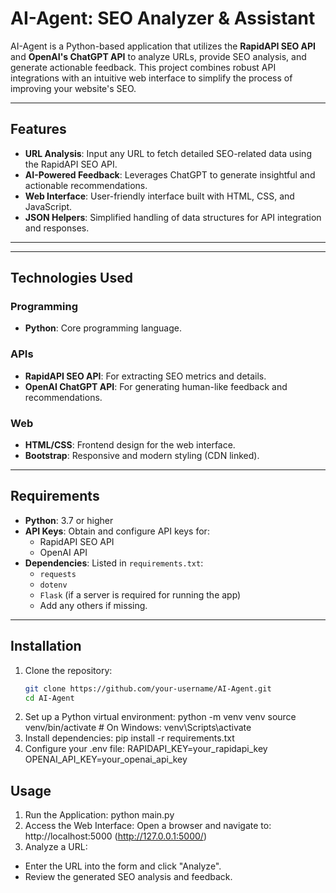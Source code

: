 # AI-Agent: SEO Analyzer & Assistant

AI-Agent is a Python-based application that utilizes the **RapidAPI SEO API** and **OpenAI's ChatGPT API** to analyze URLs, provide SEO analysis, and generate actionable feedback. This project combines robust API integrations with an intuitive web interface to simplify the process of improving your website's SEO.

---

## Features

- **URL Analysis**: Input any URL to fetch detailed SEO-related data using the RapidAPI SEO API.
- **AI-Powered Feedback**: Leverages ChatGPT to generate insightful and actionable recommendations.
- **Web Interface**: User-friendly interface built with HTML, CSS, and JavaScript.
- **JSON Helpers**: Simplified handling of data structures for API integration and responses.

---


---

## Technologies Used

### Programming
- **Python**: Core programming language.

### APIs
- **RapidAPI SEO API**: For extracting SEO metrics and details.
- **OpenAI ChatGPT API**: For generating human-like feedback and recommendations.

### Web
- **HTML/CSS**: Frontend design for the web interface.
- **Bootstrap**: Responsive and modern styling (CDN linked).

---

## Requirements

- **Python**: 3.7 or higher
- **API Keys**: Obtain and configure API keys for:
  - RapidAPI SEO API
  - OpenAI API
- **Dependencies**: Listed in `requirements.txt`:
  - `requests`
  - `dotenv`
  - `Flask` (if a server is required for running the app)
  - Add any others if missing.

---

## Installation

1. Clone the repository:
   ```bash
   git clone https://github.com/your-username/AI-Agent.git
   cd AI-Agent
2. Set up a Python virtual environment:
   python -m venv venv
   source venv/bin/activate  # On Windows: venv\Scripts\activate
3. Install dependencies:
   pip install -r requirements.txt
4. Configure your .env file:
   RAPIDAPI_KEY=your_rapidapi_key
   OPENAI_API_KEY=your_openai_api_key

## Usage
1. Run the Application:
   python main.py
2. Access the Web Interface: Open a browser and navigate to: http://localhost:5000 (http://127.0.0.1:5000/)
3. Analyze a URL:
* Enter the URL into the form and click "Analyze".
* Review the generated SEO analysis and feedback.


